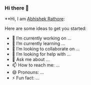 ### Hi there 👋


**Hi, I am [Abhishek Rathore](https://www.linkedin.com/in/abhishek-rathore-6b3666135/): 
 


Here are some ideas to get you started:

- 🔭 I’m currently working on ...
- 🌱 I’m currently learning ...
- 👯 I’m looking to collaborate on ...
- 🤔 I’m looking for help with ...
- 💬 Ask me about ...
- 📫 How to reach me: ...
- 😄 Pronouns: ...
- ⚡ Fun fact: ...
